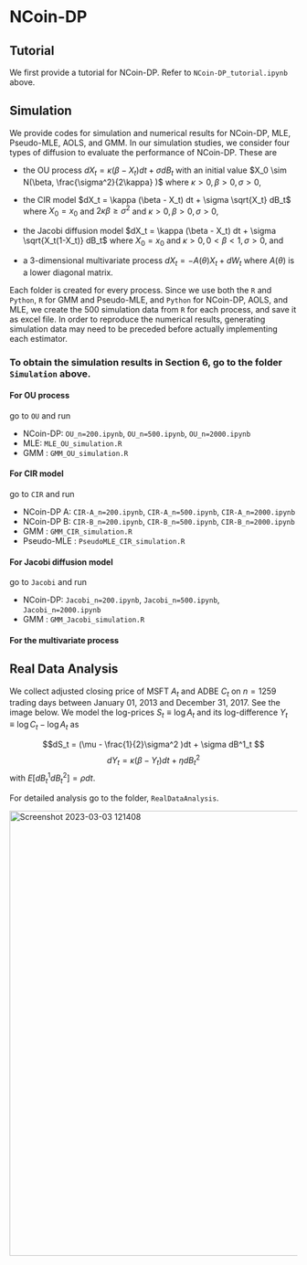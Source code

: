 # NCoin-DP
## Tutorial
We first provide a tutorial for NCoin-DP. Refer to `NCoin-DP_tutorial.ipynb` above.

## Simulation
We provide codes for simulation and numerical results for NCoin-DP, MLE, Pseudo-MLE, AOLS, and GMM. In our simulation studies, we consider four types of diffusion to evaluate the performance of NCoin-DP. These are  
- the OU process $dX_t = \kappa(\beta - X_t) dt + \sigma dB_t$
with an initial value $X_0 \sim N(\beta, \frac{\sigma^2}{2\kappa} )$ where $\kappa>0, \beta>0, \sigma>0$, 

- the CIR model $dX_t = \kappa (\beta - X_t) dt + \sigma \sqrt{X_t} dB_t$ where $X_0 = x_0$ and $2\kappa \beta \geq \sigma^2$ and $\kappa>0, \beta>0, \sigma>0$, 

- the Jacobi diffusion model $dX_t = \kappa (\beta - X_t) dt + \sigma \sqrt{X_t(1-X_t)} dB_t$ where $X_0 = x_0$ and $\kappa>0, 0<\beta<1, \sigma>0$, and 

- a 3-dimensional multivariate process $dX_t = -A(\theta)X_t + dW_t$ where $A(\theta)$ is a lower diagonal matrix.

Each folder is created for every process. Since we use both the `R` and `Python`, `R` for GMM and Pseudo-MLE, and `Python` for NCoin-DP, AOLS, and MLE, we create the 500 simulation data from `R` for each process, and save it as excel file. In order to reproduce the numerical results, generating simulation data may need to be preceded before actually implementing each estimator.

### To obtain the simulation results in Section 6, go to the folder `Simulation` above.
#### For OU process
go to `OU` and run
- NCoin-DP: `OU_n=200.ipynb`, `OU_n=500.ipynb`, `OU_n=2000.ipynb`
- MLE: `MLE_OU_simulation.R`
- GMM : `GMM_OU_simulation.R`

#### For CIR model
go to  `CIR` and run
- NCoin-DP A: `CIR-A_n=200.ipynb`, `CIR-A_n=500.ipynb`, `CIR-A_n=2000.ipynb`
- NCoin-DP B: `CIR-B_n=200.ipynb`, `CIR-B_n=500.ipynb`, `CIR-B_n=2000.ipynb`
- GMM : `GMM_CIR_simulation.R`
- Pseudo-MLE : `PseudoMLE_CIR_simulation.R`

#### For Jacobi diffusion model
go to  `Jacobi` and run
- NCoin-DP: `Jacobi_n=200.ipynb`, `Jacobi_n=500.ipynb`, `Jacobi_n=2000.ipynb`
- GMM : `GMM_Jacobi_simulation.R`

#### For the multivariate process


## Real Data Analysis
We collect adjusted closing price of MSFT $A_t$ and ADBE $C_t$ on $n=1259$ trading days between January 01, 2013 and December 31, 2017. See the image below. We model the log-prices $S_t\equiv\log A_t$ and its log-difference $Y_t\equiv \log C_t - \log A_t$ as

$$dS_t = (\mu - \frac{1}{2}\sigma^2 )dt + \sigma dB^1_t  $$
$$dY_t = \kappa(\beta - Y_t )dt + \eta  dB^2_t      $$
with $E[dB^1_t dB^2_t] = \rho dt$. 

For detailed analysis go to the folder, `RealDataAnalysis`.


<img width="779" alt="Screenshot 2023-03-03 121408" src="https://user-images.githubusercontent.com/126707827/222784718-b72d35a1-33b0-44d3-bb47-769b1282e57f.png">
